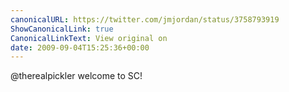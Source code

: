 ```yaml
---
canonicalURL: https://twitter.com/jmjordan/status/3758793919
ShowCanonicalLink: true
CanonicalLinkText: View original on
date: 2009-09-04T15:25:36+00:00
---
```

@therealpickler welcome to SC!